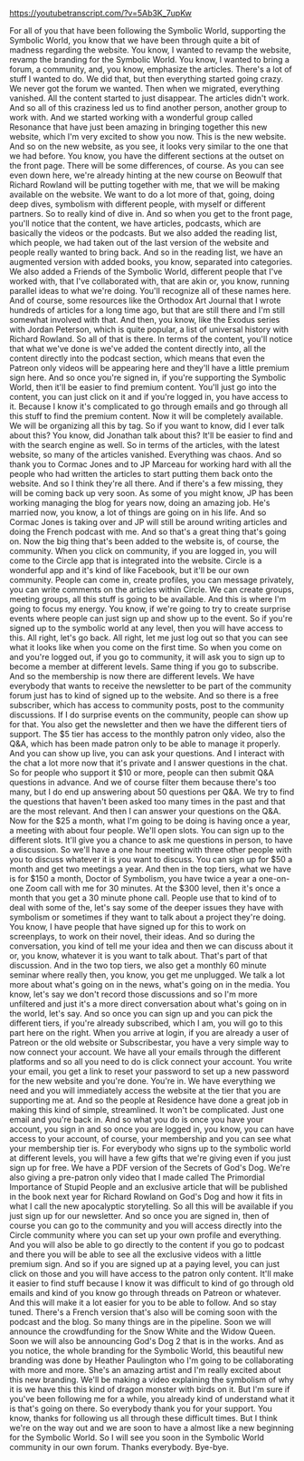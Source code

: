 https://youtubetranscript.com/?v=5Ab3K_7upKw

 For all of you that have been following the Symbolic World, supporting the Symbolic World, you know that we have been through quite a bit of madness regarding the website. You know, I wanted to revamp the website, revamp the branding for the Symbolic World. You know, I wanted to bring a forum, a community, and, you know, emphasize the articles. There's a lot of stuff I wanted to do. We did that, but then everything started going crazy. We never got the forum we wanted. Then when we migrated, everything vanished. All the content started to just disappear. The articles didn't work. And so all of this craziness led us to find another person, another group to work with. And we started working with a wonderful group called Resonance that have just been amazing in bringing together this new website, which I'm very excited to show you now. This is the new website. And so on the new website, as you see, it looks very similar to the one that we had before. You know, you have the different sections at the outset on the front page. There will be some differences, of course. As you can see even down here, we're already hinting at the new course on Beowulf that Richard Rowland will be putting together with me, that we will be making available on the website. We want to do a lot more of that, going, doing deep dives, symbolism with different people, with myself or different partners. So to really kind of dive in. And so when you get to the front page, you'll notice that the content, we have articles, podcasts, which are basically the videos or the podcasts. But we also added the reading list, which people, we had taken out of the last version of the website and people really wanted to bring back. And so in the reading list, we have an augmented version with added books, you know, separated into categories. We also added a Friends of the Symbolic World, different people that I've worked with, that I've collaborated with, that are akin or, you know, running parallel ideas to what we're doing. You'll recognize all of these names here. And of course, some resources like the Orthodox Art Journal that I wrote hundreds of articles for a long time ago, but that are still there and I'm still somewhat involved with that. And then, you know, like the Exodus series with Jordan Peterson, which is quite popular, a list of universal history with Richard Rowland. So all of that is there. In terms of the content, you'll notice that what we've done is we've added the content directly into, all the content directly into the podcast section, which means that even the Patreon only videos will be appearing here and they'll have a little premium sign here. And so once you're signed in, if you're supporting the Symbolic World, then it'll be easier to find premium content. You'll just go into the content, you can just click on it and if you're logged in, you have access to it. Because I know it's complicated to go through emails and go through all this stuff to find the premium content. Now it will be completely available. We will be organizing all this by tag. So if you want to know, did I ever talk about this? You know, did Jonathan talk about this? It'll be easier to find and with the search engine as well. So in terms of the articles, with the latest website, so many of the articles vanished. Everything was chaos. And so thank you to Cormac Jones and to JP Marceau for working hard with all the people who had written the articles to start putting them back onto the website. And so I think they're all there. And if there's a few missing, they will be coming back up very soon. As some of you might know, JP has been working managing the blog for years now, doing an amazing job. He's married now, you know, a lot of things are going on in his life. And so Cormac Jones is taking over and JP will still be around writing articles and doing the French podcast with me. And so that's a great thing that's going on. Now the big thing that's been added to the website is, of course, the community. When you click on community, if you are logged in, you will come to the Circle app that is integrated into the website. Circle is a wonderful app and it's kind of like Facebook, but it'll be our own community. People can come in, create profiles, you can message privately, you can write comments on the articles within Circle. We can create groups, meeting groups, all this stuff is going to be available. And this is where I'm going to focus my energy. You know, if we're going to try to create surprise events where people can just sign up and show up to the event. So if you're signed up to the symbolic world at any level, then you will have access to this. All right, let's go back. All right, let me just log out so that you can see what it looks like when you come on the first time. So when you come on and you're logged out, if you go to community, it will ask you to sign up to become a member at different levels. Same thing if you go to subscribe. And so the membership is now there are different levels. We have everybody that wants to receive the newsletter to be part of the community forum just has to kind of signed up to the website. And so there is a free subscriber, which has access to community posts, post to the community discussions. If I do surprise events on the community, people can show up for that. You also get the newsletter and then we have the different tiers of support. The $5 tier has access to the monthly patron only video, also the Q&A, which has been made patron only to be able to manage it properly. And you can show up live, you can ask your questions. And I interact with the chat a lot more now that it's private and I answer questions in the chat. So for people who support it $10 or more, people can then submit Q&A questions in advance. And we of course filter them because there's too many, but I do end up answering about 50 questions per Q&A. We try to find the questions that haven't been asked too many times in the past and that are the most relevant. And then I can answer your questions on the Q&A. Now for the $25 a month, what I'm going to be doing is having once a year, a meeting with about four people. We'll open slots. You can sign up to the different slots. It'll give you a chance to ask me questions in person, to have a discussion. So we'll have a one hour meeting with three other people with you to discuss whatever it is you want to discuss. You can sign up for $50 a month and get two meetings a year. And then in the top tiers, what we have is for $150 a month, Doctor of Symbolism, you have twice a year a one-on-one Zoom call with me for 30 minutes. At the $300 level, then it's once a month that you get a 30 minute phone call. People use that to kind of to deal with some of the, let's say some of the deeper issues they have with symbolism or sometimes if they want to talk about a project they're doing. You know, I have people that have signed up for this to work on screenplays, to work on their novel, their ideas. And so during the conversation, you kind of tell me your idea and then we can discuss about it or, you know, whatever it is you want to talk about. That's part of that discussion. And in the two top tiers, we also get a monthly 60 minute seminar where really then, you know, you get me unplugged. We talk a lot more about what's going on in the news, what's going on in the media. You know, let's say we don't record those discussions and so I'm more unfiltered and just it's a more direct conversation about what's going on in the world, let's say. And so once you can sign up and you can pick the different tiers, if you're already subscribed, which I am, you will go to this part here on the right. When you arrive at login, if you are already a user of Patreon or the old website or Subscribestar, you have a very simple way to now connect your account. We have all your emails through the different platforms and so all you need to do is click connect your account. You write your email, you get a link to reset your password to set up a new password for the new website and you're done. You're in. We have everything we need and you will immediately access the website at the tier that you are supporting me at. And so the people at Residence have done a great job in making this kind of simple, streamlined. It won't be complicated. Just one email and you're back in. And so what you do is once you have your account, you sign in and so once you are logged in, you know, you can have access to your account, of course, your membership and you can see what your membership tier is. For everybody who signs up to the symbolic world at different levels, you will have a few gifts that we're giving even if you just sign up for free. We have a PDF version of the Secrets of God's Dog. We're also giving a pre-patron only video that I made called The Primordial Importance of Stupid People and an exclusive article that will be published in the book next year for Richard Rowland on God's Dog and how it fits in what I call the new apocalyptic storytelling. So all this will be available if you just sign up for our newsletter. And so once you are signed in, then of course you can go to the community and you will access directly into the Circle community where you can set up your own profile and everything. And you will also be able to go directly to the content if you go to podcast and there you will be able to see all the exclusive videos with a little premium sign. And so if you are signed up at a paying level, you can just click on those and you will have access to the patron only content. It'll make it easier to find stuff because I know it was difficult to kind of go through old emails and kind of you know go through threads on Patreon or whatever. And this will make it a lot easier for you to be able to follow. And so stay tuned. There's a French version that's also will be coming soon with the podcast and the blog. So many things are in the pipeline. Soon we will announce the crowdfunding for the Snow White and the Widow Queen. Soon we will also be announcing God's Dog 2 that is in the works. And as you notice, the whole branding for the Symbolic World, this beautiful new branding was done by Heather Paulington who I'm going to be collaborating with more and more. She's an amazing artist and I'm really excited about this new branding. We'll be making a video explaining the symbolism of why it is we have this this kind of dragon monster with birds on it. But I'm sure if you've been following me for a while, you already kind of understand what it is that's going on there. So everybody thank you for your support. You know, thanks for following us all through these difficult times. But I think we're on the way out and we are soon to have a almost like a new beginning for the Symbolic World. So I will see you soon in the Symbolic World community in our own forum. Thanks everybody. Bye-bye.